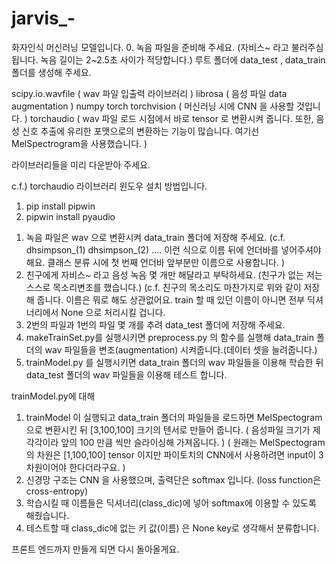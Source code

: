 # jarvis_-
화자인식 머신러닝 모델입니다.
0. 녹음 파일을 준비해 주세요. (자비스~ 라고 불러주심 됩니다. 녹음 길이는 2~2.5초 사이가 적당합니다.)
루트 폴더에 data_test , data_train 폴더를 생성해 주세요.

scipy.io.wavfile ( wav 파일 입출력 라이브러리 )
librosa ( 음성 파일 data augmentation )
numpy
torch
torchvision ( 머신러닝 시에 CNN 을 사용할 것입니다. )
torchaudio ( wav 파일 로드 시점에서 바로 tensor 로 변환시켜 줍니다. 또한, 음성 신호 추출에 유리한 포맷으로의 변환하는 기능이 많습니다. 여기선 MelSpectrogram을 사용했습니다. )

라이브러리들을 미리 다운받아 주세요.

c.f.) torchaudio 라이브러리 윈도우 설치 방법입니다.
1) pip install pipwin
2) pipwin install pyaudio

1. 녹음 파일은 wav 으로 변환시켜 data_train 폴더에 저장해 주세요. 
(c.f. dhsimpson_(1) dhsimpson_(2) .... 이런 식으로 이름 뒤에 언더바를 넣어주셔야 해요. 클래스 분류 시에 첫 번째 언더바 앞부분만 이름으로 사용합니다. )
2. 친구에게 자비스~ 라고 음성 녹음 몇 개만 해달라고 부탁하세요. (친구가 없는 저는 스스로 목소리변조를 했습니다.)
(c.f. 친구의 목소리도 마찬가지로 위와 같이 저장해 줍니다. 이름은 뭐로 해도 상관없어요. train 할 때 있던 이름이 아니면 전부 딕셔너리에서 None 으로 처리시킬 겁니다.
3. 2번의 파일과 1번의 파일 몇 개를 추려 data_test 폴더에 저장해 주세요.
4. makeTrainSet.py를 실행시키면 preprocess.py 의 함수를 실행해 data_train 폴더의 wav 파일들을 변조(augmentation) 시켜줍니다.(데이터 셋을 늘려줍니다.)
5. trainModel.py 를 실행시키면 data_train 폴더의 wav 파일들을 이용해 학습한 뒤 data_test 폴더의 wav 파일들을 이용해 테스트 합니다.


trainModel.py에 대해

1. trainModel 이 실행되고 data_train 폴더의 파일들을 로드하면 MelSpectogram으로 변환시킨 뒤 [3,100,100] 크기의 텐서로 만들어 줍니다. 
( 음성파일 크기가 제각각이라 앞의 100 만큼 씩만 슬라이싱해 가져옵니다. )
( 원래는 MelSpectogram의 차원은 [1,100,100] tensor 이지만 파이토치의 CNN에서 사용하려면 input이 3차원이어야 한다더라구요. )
2. 신경망 구조는 CNN 을 사용했으며, 출력단은 softmax 입니다. (loss function은 cross-entropy)
3. 학습시킬 때 이름들은 딕셔너리(class_dic)에 넣어 softmax에 이용할 수 있도록 해줬습니다.
4. 테스트할 때 class_dic에 없는 키 값(이름) 은 None key로 생각해서 분류합니다.

프론트 엔드까지 만들게 되면 다시 돌아올게요.
